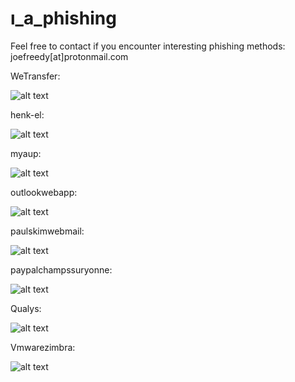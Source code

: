 # ı_a_phishing

Feel free to contact if you encounter interesting phishing methods: joefreedy[at]protonmail.com

WeTransfer: 

![alt text](https://github.com/Joefreedy/I_a_phishing/blob/master/img/wetransfer.png "WeTransfer")

henk-el: 

![alt text](https://github.com/Joefreedy/I_a_phishing/blob/master/img/henk-el.PNG "henk-el")

myaup: 

![alt text](https://github.com/Joefreedy/I_a_phishing/blob/master/img/myaup.PNG "myaup")

outlookwebapp: 

![alt text](https://github.com/Joefreedy/I_a_phishing/blob/master/img/outlookwebapp.PNG "outlookwebapp")

paulskimwebmail: 

![alt text](https://github.com/Joefreedy/I_a_phishing/blob/master/img/paulskimwebmail.png "paulskimwebmail")

paypalchampssuryonne: 

![alt text](https://github.com/Joefreedy/I_a_phishing/blob/master/img/paypachampssuryonne.PNG "paypalchampssuryonne")

Qualys: 

![alt text](https://github.com/Joefreedy/I_a_phishing/blob/master/img/qualys.PNG "Qualys")

Vmwarezimbra: 

![alt text](https://github.com/Joefreedy/I_a_phishing/blob/master/img/Vmwarezimbra.PNG "Vmwarezimbra")
